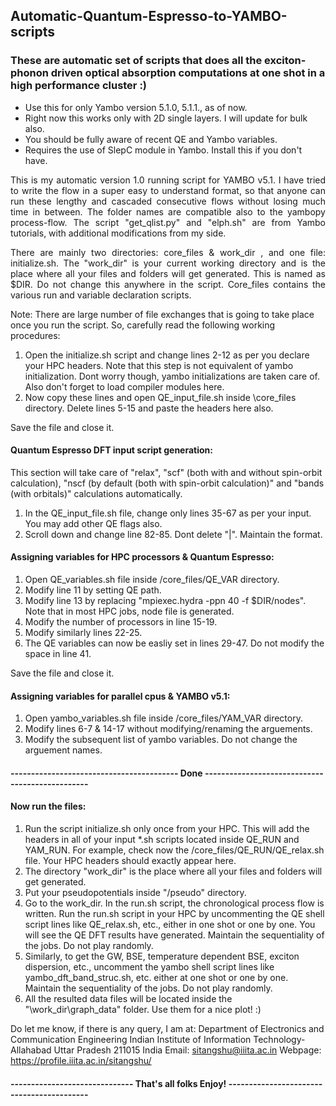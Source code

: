 ## Automatic-Quantum-Espresso-to-YAMBO-scripts
### These are automatic set of scripts that does all the exciton-phonon driven optical absorption computations at one shot in a high performance cluster :)
- Use this for only Yambo version 5.1.0, 5.1.1., as of now.
- Right now this works only with 2D single layers. I will update for bulk also.
- You should be fully aware of recent QE and Yambo variables. 
- Requires the use of SlepC module in Yambo. Install this if you don't have. 

<p style='text-align: justify;'>This is my automatic version 1.0 running script for YAMBO v5.1. I have tried to write the flow in a super easy to understand format, so that anyone can run these lengthy and cascaded consecutive flows without losing much time in between. The folder names are compatible also to the yambopy process-flow. The script "get_qlist.py" and "elph.sh" are from Yambo tutorials, with additional modifications from my side.</p>

<p style='text-align: justify;'>There are mainly two directories: core_files & work_dir , and one file: initialize.sh. The "work_dir" is your current working directory and is the place where all your files and folders will get generated. This is named as $DIR. Do not change this anywhere in the script. Core_files contains the various run and variable declaration scripts. 

Note: There are large number of file exchanges that is going to take place once you run the script. So, carefully read the following working procedures:</p>  

1. Open the initialize.sh script and change lines 2-12 as per you declare your HPC headers. Note that this step is not equivalent of yambo initialization. Dont worry though, yambo initializations are taken care of. Also don't forget to load compiler modules here.
2. Now copy these lines and open QE_input_file.sh inside \core_files directory. Delete lines 5-15 and paste the headers here also.

Save the file and close it.

#### Quantum Espresso DFT input script generation: 
This section will take care of "relax", "scf" (both with and without spin-orbit calculation), "nscf (by default (both with spin-orbit calculation)" and "bands (with orbitals)" calculations automatically.

1. In the QE_input_file.sh file, change only lines 35-67 as per your input. You may add other QE flags also. 
2. Scroll down and change line 82-85. Dont delete "|". Maintain the format.


#### Assigning variables for HPC processors & Quantum Espresso:

1. Open QE_variables.sh file inside /core_files/QE_VAR directory.
2. Modify line 11 by setting QE path.
3. Modify line 13 by replacing "mpiexec.hydra -ppn 40 -f $DIR/nodes". Note that in most HPC jobs, node file is generated.
4. Modify the number of processors in line 15-19.
5. Modify similarly lines 22-25.
6. The QE variables can now be easliy set in lines 29-47. Do not modify the space in line 41. 

Save the file and close it.

#### Assigning variables for parallel cpus & YAMBO v5.1:

1. Open yambo_variables.sh file inside /core_files/YAM_VAR directory.
2. Modify lines 6-7 & 14-17 without modifying/renaming the arguements.
3. Modify the subsequent list of yambo variables. Do not change the arguement names.

#### ----------------------------------------- Done ------------------------------------------------

#### Now run the files:

1. Run the script initialize.sh only once from your HPC. This will add the headers in all of your input *.sh scripts located inside QE_RUN and YAM_RUN. For example, check now the /core_files/QE_RUN/QE_relax.sh file. Your HPC headers should exactly appear here.
2. The directory "work_dir" is the place where all your files and folders will get generated.
3. Put your pseudopotentials inside "/pseudo" directory.
4. Go to the work_dir. In the run.sh script, the chronological process flow is written. Run the run.sh script in your HPC by uncommenting the QE shell script lines like QE_relax.sh, etc., either in one shot or one by one. You will see the QE DFT results have generated. Maintain the sequentiality of the jobs. Do not play randomly.
5. Similarly, to get the GW, BSE, temperature dependent BSE, exciton dispersion, etc., uncomment the yambo shell script lines like yambo_dft_band_struc.sh, etc. either at one shot or one by one. Maintain the sequentiality of the jobs. Do not play randomly.
6. All the resulted data files will be located inside the "\work_dir\graph_data\" folder. Use them for a nice plot! :) 



Do let me know, if there is any query, I am at: 
  Department of Electronics and Communication Engineering
  Indian Institute of Information Technology-Allahabad
  Uttar Pradesh 211015
  India
  Email: sitangshu@iiita.ac.in 
  Webpage: https://profile.iiita.ac.in/sitangshu/


#### ------------------------------ That's all folks Enjoy! ------------------------------------------
